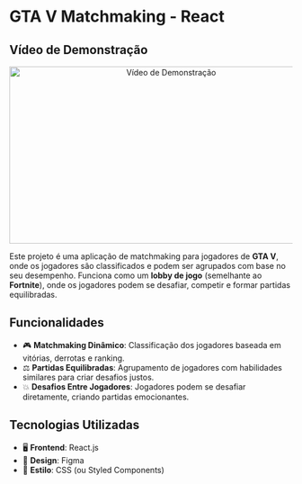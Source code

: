 # GTA V Matchmaking - React

## Vídeo de Demonstração

<p align="center">
  <a href="https://youtu.be/ImfmCycZcY4">
    <img src="https://img.youtube.com/vi/ImfmCycZcY4/0.jpg" alt="Vídeo de Demonstração" width="560" height="315" />
  </a>
</p>

Este projeto é uma aplicação de matchmaking para jogadores de **GTA V**, onde os jogadores são classificados e podem ser agrupados com base no seu desempenho. Funciona como um **lobby de jogo** (semelhante ao **Fortnite**), onde os jogadores podem se desafiar, competir e formar partidas equilibradas.

## Funcionalidades

- 🎮 **Matchmaking Dinâmico**: Classificação dos jogadores baseada em vitórias, derrotas e ranking.
- ⚖️ **Partidas Equilibradas**: Agrupamento de jogadores com habilidades similares para criar desafios justos.
- 💥 **Desafios Entre Jogadores**: Jogadores podem se desafiar diretamente, criando partidas emocionantes.

## Tecnologias Utilizadas

- 🖥️ **Frontend**: React.js
- 🎨 **Design**: Figma
- 💅 **Estilo**: CSS (ou Styled Components)
